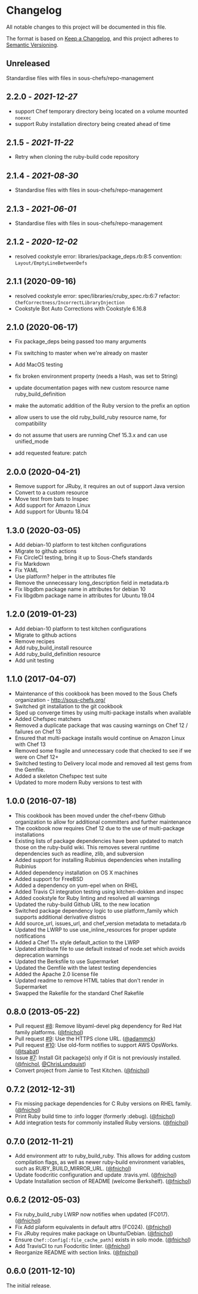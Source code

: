 # Changelog

All notable changes to this project will be documented in this file.

The format is based on [Keep a Changelog](https://keepachangelog.com/en/1.0.0/),
and this project adheres to [Semantic Versioning](https://semver.org/spec/v2.0.0.html).

## Unreleased

Standardise files with files in sous-chefs/repo-management

## 2.2.0 - *2021-12-27*

- support Chef temporary directory being located on a volume mounted `noexec`
- support Ruby installation directory being created ahead of time

## 2.1.5 - *2021-11-22*

- Retry when cloning the ruby-build code repository

## 2.1.4 - *2021-08-30*

- Standardise files with files in sous-chefs/repo-management

## 2.1.3 - *2021-06-01*

- Standardise files with files in sous-chefs/repo-management

## 2.1.2 - *2020-12-02*

- resolved cookstyle error: libraries/package_deps.rb:8:5 convention: `Layout/EmptyLineBetweenDefs`

## 2.1.1 (2020-09-16)

- resolved cookstyle error: spec/libraries/cruby_spec.rb:6:7 refactor: `ChefCorrectness/IncorrectLibraryInjection`
- Cookstyle Bot Auto Corrections with Cookstyle 6.16.8

## 2.1.0 (2020-06-17)

- Fix package_deps being passed too many arguments
- Fix switching to master when we're already on master
- Add MacOS testing

- fix broken environment property (needs a Hash, was set to String)
- update documentation pages with new custom resource name ruby_build_definition
- make the automatic addition of the Ruby version to the prefix an option
- allow users to use the old ruby_build_ruby resource name, for compatibility
- do not assume that users are running Chef 15.3.x and can use unified_mode
- add requested feature: patch

## 2.0.0 (2020-04-21)

- Remove support for JRuby, it requires an out of support Java version
- Convert to a custom resource
- Move test from bats to Inspec
- Add support for Amazon Linux
- Add support for Ubuntu 18.04

## 1.3.0 (2020-03-05)

- Add debian-10 platform to test kitchen configurations
- Migrate to github actions
- Fix CircleCI testing, bring it up to Sous-Chefs standards
- Fix Markdown
- Fix YAML
- Use platform? helper in the attributes file
- Remove the unnecessary long_description field in metadata.rb
- Fix libgdbm package name in attributes for debian 10
- Fix libgdbm package name in attributes for Ubuntu 19.04

## 1.2.0 (2019-01-23)

- Add debian-10 platform to test kitchen configurations
- Migrate to github actions
- Remove recipes
- Add ruby_build_install resource
- Add ruby_build_definition resource
- Add unit testing

## 1.1.0 (2017-04-07)

- Maintenance of this cookbook has been moved to the Sous Chefs organization - <http://sous-chefs.org/>
- Switched git installation to the git cookbook
- Sped up converge times by using multi-package installs when available
- Added Chefspec matchers
- Removed a duplicate package that was causing warnings on Chef 12 / failures on Chef 13
- Ensured that multi-package installs would continue on Amazon Linux with Chef 13
- Removed some fragile and unnecessary code that checked to see if we were on Chef 12+
- Switched testing to Delivery local mode and removed all test gems from the Gemfile.
- Added a skeleton Chefspec test suite
- Updated to more modern Ruby versions to test with

## 1.0.0 (2016-07-18)

- This cookbook has been moved under the chef-rbenv Github organization to allow for additional committers and further maintenance
- The cookbook now requires Chef 12 due to the use of multi-package installations
- Existing lists of package dependencies have been updated to match those on the ruby-build wiki. This removes several runtime dependencies such as readline, zlib, and subversion
- Added support for installing Rubinius dependencies when installing Rubinius
- Added dependency installation on OS X machines
- Added support for FreeBSD
- Added a dependency on yum-epel when on RHEL
- Added Travis CI integration testing using kitchen-dokken and inspec
- Added cookstyle for Ruby linting and resolved all warnings
- Updated the ruby-build Github URL to the new location
- Switched package dependency logic to use platform_family which supports additional derivative distros
- Add source_url, issues_url, and chef_version metadata to metadata.rb
- Updated the LWRP to use use_inline_resources for proper update notifications
- Added a Chef 11+ style default_action to the LWRP
- Updated attribute file to use default instead of node.set which avoids deprecation warnings
- Updated the Berksfile to use Supermarket
- Updated the Gemfile with the latest testing dependencies
- Added the Apache 2.0 license file
- Updated readme to remove HTML tables that don't render in Supermarket
- Swapped the Rakefile for the standard Chef Rakefile

## 0.8.0 (2013-05-22)

- Pull request [#8]: Remove libyaml-devel pkg dependency for Red Hat family platforms. ([@fnichol])
- Pull request [#9]: Use the HTTPS clone URL. ([@adammck])
- Pull request [#10]: Use old-form notifies to support AWS OpsWorks. ([@tsabat])
- Issue [#7]: Install Git package(s) only if Git is not previously installed. ([@fnichol], [@ChrisLundquist])
- Convert project from Jamie to Test Kitchen. ([@fnichol])

## 0.7.2 (2012-12-31)

- Fix missing package dependencies for C Ruby versions on RHEL family. ([@fnichol])
- Print Ruby build time to :info logger (formerly :debug). ([@fnichol])
- Add integration tests for commonly installed Ruby versions. ([@fnichol])

## 0.7.0 (2012-11-21)

- Add environment attr to ruby_build_ruby. This allows for adding custom compilation flags, as well as newer ruby-build environment variables, such as RUBY_BUILD_MIRROR_URL. ([@fnichol])
- Update foodcritic configuration and update .travis.yml. ([@fnichol])
- Update Installation section of README (welcome Berkshelf). ([@fnichol])

## 0.6.2 (2012-05-03)

- Fix ruby_build_ruby LWRP now notifies when updated (FC017). ([@fnichol])
- Fix Add plaform equivalents in default attrs (FC024). ([@fnichol])
- Fix JRuby requires make package on Ubuntu/Debian. ([@fnichol])
- Ensure `Chef::Config[:file_cache_path]` exists in solo mode. ([@fnichol])
- Add TravisCI to run Foodcritic linter. ([@fnichol])
- Reorganize README with section links. ([@fnichol])

## 0.6.0 (2011-12-10)

The initial release.

[#10]: https://github.com/fnichol/chef-ruby_build/issues/10
[#7]: https://github.com/fnichol/chef-ruby_build/issues/7
[#8]: https://github.com/fnichol/chef-ruby_build/issues/8
[#9]: https://github.com/fnichol/chef-ruby_build/issues/9
[@adammck]: https://github.com/adammck
[@chrislundquist]: https://github.com/ChrisLundquist
[@fnichol]: https://github.com/fnichol
[@tsabat]: https://github.com/tsabat
